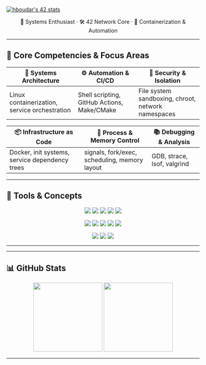 [![hboudar's 42 stats](https://badge.mediaplus.ma/binary/hboudar)](https://github.com/oakoudad/badge42)

<p align="center">
  🧠 Systems Enthusiast · 🛠️ 42 Network Core · 🧩 Containerization & Automation
</p>

---

## 🧠 Core Competencies & Focus Areas

| 🧩 Systems Architecture     | ⚙️ Automation & CI/CD       | 🔐 Security & Isolation     |
|-----------------------------|-----------------------------|-----------------------------|
| Linux containerization, service orchestration | Shell scripting, GitHub Actions, Make/CMake | File system sandboxing, chroot, network namespaces |

| 📦 Infrastructure as Code | 🧵 Process & Memory Control | 📚 Debugging & Analysis     |
|---------------------------|-----------------------------|-----------------------------|
| Docker, init systems, service dependency trees | signals, fork/exec, scheduling, memory layout | GDB, strace, lsof, valgrind |

---

## 🔧 Tools & Concepts

<!-- Row 1: Core Tools -->
<p align="center">
  <img src="https://img.shields.io/badge/Linux-FCC624?style=for-the-badge&logo=linux&logoColor=black" />
  <img src="https://img.shields.io/badge/Docker-2496ED?style=for-the-badge&logo=docker&logoColor=white" />
  <img src="https://img.shields.io/badge/Bash-4EAA25?style=for-the-badge&logo=gnu-bash&logoColor=white" />
  <img src="https://img.shields.io/badge/GDB-306998?style=for-the-badge&logo=c&logoColor=white" />
  <img src="https://img.shields.io/badge/Makefile-0696D7?style=for-the-badge&logo=gnubash&logoColor=white" />
</p>

<!-- Row 2: Concepts -->
<p align="center">
  <img src="https://img.shields.io/badge/Processes%20%26%20Signals-555?style=for-the-badge" />
  <img src="https://img.shields.io/badge/Namespaces%20%7C%20Chroot-555?style=for-the-badge" />
  <img src="https://img.shields.io/badge/Memory%20Layout-555?style=for-the-badge" />
  <img src="https://img.shields.io/badge/Build%20Systems-555?style=for-the-badge" />
  <img src="https://img.shields.io/badge/Debugging%20Tools-555?style=for-the-badge" />
</p>

<!-- Row 3: CI/CD -->
<p align="center">
  <img src="https://img.shields.io/badge/GitHub_Actions-2088FF?style=for-the-badge&logo=github-actions&logoColor=white" />
  <img src="https://img.shields.io/badge/Automation-444?style=for-the-badge" />
  <img src="https://img.shields.io/badge/Systemd-0078D4?style=for-the-badge&logo=linux&logoColor=white" />
</p>

---

---


## 📊 GitHub Stats

<div align="center">
  <img height="180em" src="https://github-readme-stats.vercel.app/api?username=hboudar&show_icons=true&theme=radical&include_all_commits=true&count_private=true"/>
  <img height="180em" src="https://github-readme-stats.vercel.app/api/top-langs/?username=hboudar&layout=compact&theme=radical"/>
</div>

---
